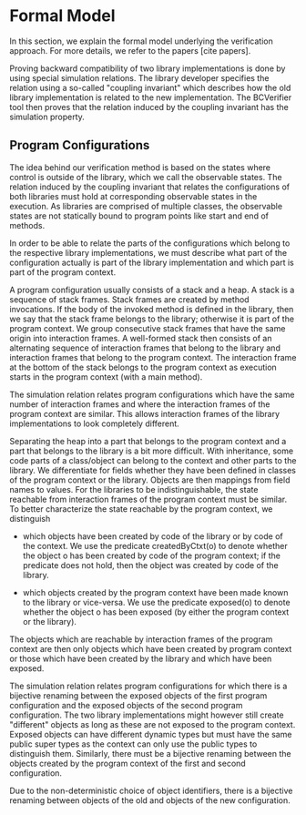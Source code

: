 Formal Model
============

In this section, we explain the formal model underlying the verification approach. For more details, we refer to the papers [cite papers].

Proving backward compatibility of two library implementations is done by using special simulation relations. The library developer specifies the relation using a so-called "coupling invariant" which describes how the old library implementation is related to the new implementation. The BCVerifier tool then proves that the relation induced by the coupling invariant has the simulation property.

Program Configurations
----------------------

The idea behind our verification method is based on the states where control is outside of the library, which we call the observable states. The relation induced by the coupling invariant that relates the configurations of both libraries must hold at corresponding observable states in the execution. As libraries are comprised of multiple classes, the observable states are not statically bound to program points like start and end of methods.

In order to be able to relate the parts of the configurations which belong to the respective library implementations, we must describe what part of the configuration actually is part of the library implementation and which part is part of the program context.

A program configuration usually consists of a stack and a heap. A stack is a sequence of stack frames. Stack frames are created by method invocations. If the body of the invoked method is defined in the library, then we say that the stack frame belongs to the library; otherwise it is part of the program context. We group consecutive  stack frames that have the same origin into interaction frames. A well-formed stack then consists of an alternating sequence of interaction frames that belong to the library and interaction frames that belong to the program context. The interaction frame at the bottom of the stack belongs to the program context as execution starts in the program context (with a main method).

The simulation relation relates program configurations which have the same number of interaction frames and where the interaction frames of the program context are similar. This allows interaction frames of the library implementations to look completely different.

Separating the heap into a part that belongs to the program context and a part that belongs to the library is a bit more difficult. With inheritance, some code parts of a class/object can belong to the context and other parts to the library. We differentiate for fields whether they have been defined in classes of the program context or the library. Objects are then mappings from field names to values.
For the libraries to be indistinguishable, the state reachable from interaction frames of the program context must be similar. To better characterize the state reachable by the program context, we distinguish
  
  - which objects have been created by code of the library or by code of the context. We use the predicate createdByCtxt(o) to denote whether the object o has been created by code of the program context; if the predicate does not hold, then the object was created by code of the library.
  
  - which objects created by the program context have been made known to the library or vice-versa. We use the predicate exposed(o) to denote whether the object o has been exposed (by either the program context or the library).
  
The objects which are reachable by interaction frames of the program context are then only objects which have been created by program context or those which have been created by the library and which have been exposed.

The simulation relation relates program configurations for which there is a bijective renaming between the exposed objects of the first program configuration and the exposed objects of the second program configuration. The two library implementations might however still create "different" objects as long as these are not exposed to the program context. Exposed objects can have different dynamic types but must have the same public super types as the context can only use the public types to distinguish them.
Similarly, there must be a bijective renaming between the objects created by the program context of the first and second configuration.


Due to the non-deterministic choice of object identifiers, there is a bijective renaming between objects of the old and objects of the new configuration.